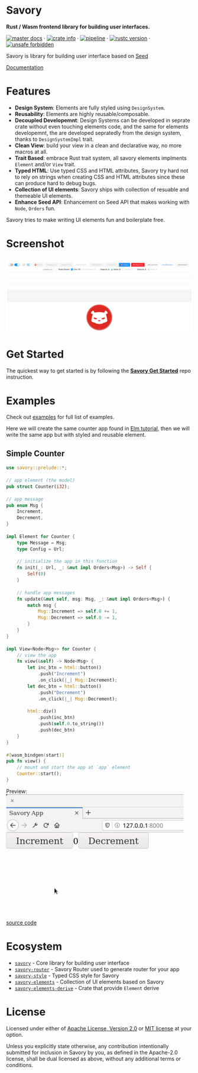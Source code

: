 # Savory
**Rust / Wasm frontend library for building user interfaces.**

[![master docs](https://img.shields.io/badge/docs-master-blue.svg)](https://malrusayni.gitlab.io/savory/savory/)
&middot;
[![crate info](https://img.shields.io/crates/v/savory.svg)](https://crates.io/crates/savory)
&middot;
[![pipeline](https://gitlab.com/MAlrusayni/savory/badges/master/pipeline.svg)](https://gitlab.com/MAlrusayni/savory/pipelines)
&middot;
[![rustc version](https://img.shields.io/badge/rustc-stable-green.svg)](https://crates.io/crates/savory)
&middot;
[![unsafe forbidden](https://img.shields.io/badge/unsafe-forbidden-success.svg)](https://github.com/rust-secure-code/safety-dance/)

Savory is library for building user interface based on [Seed]

[Documentation](https://malrusayni.gitlab.io/savory/savory/)

# Features

- **Design System**: Elements are fully styled using `DesignSystem`.
- **Reusability**: Elements are highly reusable/composable.
- **Decoupled Developemnt**: Design Systems can be developed in seprate crate
  without even touching elements code, and the same for elements developemnt,
  the are developed sepratedly from the design system, thanks to
  `DesignSystemImpl` trait.
- **Clean View**: build your view in a clean and declarative way, no more macros at
  all.
- **Trait Based**: embrace Rust trait system, all savory elements implments
  `Element` and/or `View` trait.
- **Typed HTML**: Use typed CSS and HTML attributes, Savory try hard not to rely
  on strings when creating CSS and HTML attributes since these can produce hard
  to debug bugs.
- **Collection of UI elements**: Savory ships with collection of resuable and
  themeable UI elements.
- **Enhance Seed API**: Enhancement on Seed API that makes working with `Node`,
  `Orders` fun.

Savory tries to make writing UI elements fun and boilerplate free.

# Screenshot

![Screenshot](docs-resources/screenshot.png)

# Get Started

The quickest way to get started is by following the [**Savory Get
Started**](https://gitlab.com/MAlrusayni/savory-quick-start) repo instruction.

# Examples

Check out [examples](./examples) for full list of examples.

Here we will create the same counter app found in [Elm tutorial], then we will
write the same app but with styled and reusable element.

## Simple Counter

```rust
use savory::prelude::*;

// app element (the model)
pub struct Counter(i32);

// app message
pub enum Msg {
    Increment,
    Decrement,
}

impl Element for Counter {
    type Message = Msg;
    type Config = Url;

    // initialize the app in this function
    fn init(_: Url, _: &mut impl Orders<Msg>) -> Self {
        Self(0)
    }

    // handle app messages
    fn update(&mut self, msg: Msg, _: &mut impl Orders<Msg>) {
        match msg {
            Msg::Increment => self.0 += 1,
            Msg::Decrement => self.0 -= 1,
        }
    }
}

impl View<Node<Msg>> for Counter {
    // view the app
    fn view(&self) -> Node<Msg> {
        let inc_btn = html::button()
            .push("Increment")
            .on_click(|_| Msg::Increment);
        let dec_btn = html::button()
            .push("Decrement")
            .on_click(|_| Msg::Decrement);

        html::div()
            .push(inc_btn)
            .push(self.0.to_string())
            .push(dec_btn)
    }
}

#[wasm_bindgen(start)]
pub fn view() {
    // mount and start the app at `app` element
    Counter::start();
}
```

Preview:
![Screenshot](docs-resources/simple-counter.png)

[source code](https://gitlab.com/MAlrusayni/savory/-/tree/master/examples/simple_counter)


# Ecosystem

- [`savory`] - Core library for building user interface
- [`savory-router`] - Savory Router used to generate router for your app
- [`savory-style`] - Typed CSS style for Savory
- [`savory-elements`] - Collection of UI elements based on Savory
- [`savory-elements-derive`] - Crate that provide `Element` derive

# License

Licensed under either of <a href="LICENSE-APACHE">Apache License, Version
2.0</a> or <a href="LICENSE-MIT">MIT license</a> at your option.

Unless you explicitly state otherwise, any contribution intentionally submitted
for inclusion in Savory by you, as defined in the Apache-2.0 license, shall be
dual licensed as above, without any additional terms or conditions.


[Seed]: https://seed-rs.org/
[Elm tutorial]: https://guide.elm-lang.org/
[`savory`]: https://gitlab.com/MAlrusayni/savory/tree/master/core
[`savory-router`]: https://gitlab.com/MAlrusayni/savory/tree/master/router
[`savory-style`]: https://gitlab.com/MAlrusayni/savory/tree/master/style
[`savory-elements`]: https://gitlab.com/MAlrusayni/savory/tree/master/elements
[`savory-elements-derive`]: https://gitlab.com/MAlrusayni/savory/tree/master/elements-derive
